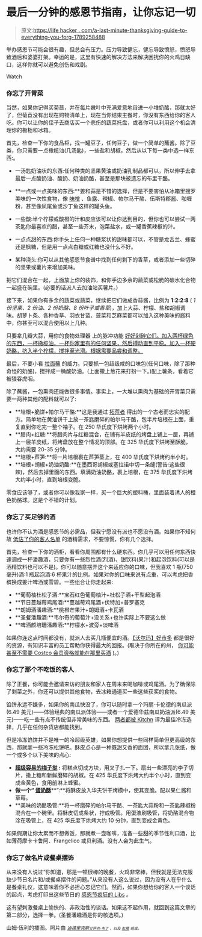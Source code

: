 # 最后一分钟的感恩节指南，让你忘记一切

> 原文:[https://life hacker . com/a-last-minute-thanksgiving-guide-to-everything-you-forg-1789258488](https://lifehacker.com/a-last-minute-thanksgiving-guide-to-everything-you-forg-1789258488)

举办感恩节可能会很有趣，但总会有压力。压力导致健忘，健忘导致愤怒，愤怒导致酒后和婆婆打架。幸运的是，这里有快速的解决方法来解决困扰你的火鸡日缺口，这样你就可以避免创伤和戏剧。

Watch

### 你忘了开胃菜

当然，如果你记得买菊苣，并在每片嫩叶中充满爱意地舀进一小堆奶酪，那就太好了，但菊苣没有出现在购物清单上，现在当你结束主餐时，你没有东西给你的客人吃。你可以让你的侄子去商店买一个悲伤的蔬菜托盘，或者你可以利用这个机会清理你的橱柜和冰箱。

首先，检查一下你的食品柜，找一罐豆子，任何豆子，做一个简单的蘸酱。除了豆类，你只需要一点橄榄油(几汤匙)，一些盐和胡椒，然后从以下每一类中选一样东西:。

*   一汤匙奶油状的东西:任何种类的坚果黄油或奶油乳制品都可以，所以伸手去拿最后一点酸奶油、酸奶、奶油奶酪，甚至是那块被遗忘的布里干酪。

*   **一点或一点美味的东西:**姜和蒜是不错的选择，但是不要害怕从冰箱里搜罗美味的一次性食物，像 [味噌](http://skillet.lifehacker.com/all-the-delicious-reasons-you-should-buy-and-use-miso-i-1788462313) 、鱼露、辣椒、帕尔马干酪、伍斯特郡酱、咖喱粉，甚至像凤尾鱼或沙丁鱼这样的罐头鱼。

*   一些酸:半个柠檬或酸橙的汁和皮应该可以让你达到目的，但你也可以尝试一两茶匙你最喜欢的醋，甚至一些芥末，泡菜盐水，或一罐香蕉辣椒的汁。

*   一点点甜的东西:你手头上任何一种糖浆状的甜味都可以，不管是龙舌兰、蜂蜜还是枫糖，但是用一点点白糖或红糖也没什么不好。

*   某种浇头:你可以从其他感恩节食谱中找到任何剩下的香草，或者添加一些切碎的坚果或薯片来增加美味。

把它们混合在一起，上面放上你的装饰，和你手边多余的蔬菜或松脆的碳水化合物一起盛在碗里。(必要的话派人去加油站买薯片。)

接下来，如果你有多余的蔬菜或蔬菜，继续把它们做成香蒜酱，比例为 **1:2:2:8** ( *1 份坚果、2 份油、2 份奶酪、8 份叶子或香草*)，加上大蒜、柠檬、盐和胡椒调味。胡萝卜条、各种香草、羽衣甘蓝、菠菜和芝麻菜都可以加入这种美味的酱料中，你甚至可以混合使用以上几种。

只要拿几瓣大蒜，用你的食物处理器 上的脉冲功能 [好好剁碎它们。加入两杯绿色的东西，一杯橄榄油，一杯你家里有的任何坚果，然后搏动直到平稳。加入一杯硬奶酪，挤入半个柠檬，搅拌至光滑。根据需要品尝和调整。](http://skillet.lifehacker.com/kitchen-tool-school-the-marvelous-multi-funtioncal-foo-1783312995)

最后，不要小看 [拉面蘸](https://lifehacker.com/use-leftover-ramen-seasoning-packets-for-a-delicious-di-1684788808) 的威力。只要抓一包超级咸的口味包(任何口味，除了那种奇怪的奶酪)，搅拌成一桶酸奶油。(上面撒上葱花来打扮一下。)配上薯条，看着它被狼吞虎咽。

除了蘸酱，一包熏肉还能做很多事情。事实上，一大堆以熏肉为基础的开胃菜只需要一两种其他的配料就可以了:

*   **培根+脆饼+帕尔马干酪:**这是我通过 [拓荒者](http://www.foodnetwork.com/recipes/ree-drummond/holiday-bacon-appetizers-recipe.html) 得出的一个古老而忠实的配方。简单地在黄油饼干上放一茶匙磨碎的帕尔马干酪，包半片培根在上面，重复直到你吃完一整个袖子。在 250 华氏度下烘烤两个小时。
*   **腊肉+红糖:**将腊肉片与红糖混合，在铺有羊皮纸的烤盘上铺上一层，再铺上一层羊皮纸，将烤盘放在整个情况的顶部。在 325 华氏度下烘烤至酥脆，大约需要 20-35 分钟。
*   **培根+芦笋:**将一片培根裹在芦笋茎上，在 400 华氏度下烘烤约半小时。
*   **培根+胡椒+奶油奶酪:**在墨西哥胡椒或塞拉诺中切一条缝(警告:这些很辣)，然后去掉里面的东西。填满奶油奶酪，裹上培根，在 375 华氏度下烘烤大约半小时，直到培根变脆。

零食应该够了，或者你可以像我家一样，买一个巨大的塑料桶，里面装着诱人的橙色奶酪球。这是个不错的计划。

### 你忘了买足够的酒

也许你不认为酒是感恩节的必需品，但我宁愿没有派也不愿没有酒。如果你不知何故 [低估了你的客人名单](http://lifehacker.com/determine-how-much-booze-you-need-for-your-party-with-t-1740883883) 的酒精需求，不要惊慌，你有几个选择。

首先，检查一下你的酒柜，看看你周围都有什么硬东西。你几乎可以用任何东西快速调成一杯潘趣酒，只要你有一些烈性酒(烈酒)、甜饮料(果汁)和起泡饮料(可以是酒精饮料也可以不是)。你可以随意摆弄这个来适应你的口味，但我喜欢 1 瓶(750 毫升)酒:1 瓶起泡酒:6 杯果汁的比例。如果对你的口味来说有点重，可以考虑把香槟换成姜汁啤酒或雪碧。一些组合让你走起来:

*   **葡萄柚杜松子酒:**宝石红色葡萄柚汁+杜松子酒+干型起泡酒
*   **节日蔓越莓鸡尾酒:**蔓越莓鸡尾酒+伏特加+普罗塞克
*   **朗姆酒潘趣酒:**桃橙芒果汁+朗姆酒+卡瓦酒
*   **圣餐潘趣酒:**韦尔奇的葡萄汁+没关系+也许实际上不要这么做
*   **啤酒颜培珊潘趣酒:**柠檬水+波旁+淡啤酒

如果你连这点时间都没有，就派人去买几瓶便宜的酒。[【沃尔玛】](http://skillet.lifehacker.com/walmarts-7-wine-is-actually-super-tasty-1789021147)[好市多](http://skillet.lifehacker.com/how-to-get-great-wine-for-under-20-at-costco-1741826349) 都是很好的资源，有知识丰富的员工帮助你获得最大的回报。(取决于你所在的州， [你可能甚至不需要 Costco 会员资格就能在那里买酒](https://lifehacker.com/the-best-things-you-can-do-at-costco-without-a-membersh-1591680306) )。)

### 你忘了那个不吃饭的客人

除了正餐，你可能会邀请来访的朋友和家人在周末来喝咖啡或鸡尾酒。为了确保除了剩菜之外，你还可以提供其他食物，去冰箱通道买一些这些获奖的食物。

馅饼永远不嫌多，如果你的南瓜快没了，你可以随时拿一个玛丽·卡伦德的南瓜派(6.49 美元)——体验经典的南瓜派体验——或者一个爱德华兹南瓜奶油派(6.49 美元)——吃一些有点不传统但非常美味的东西。 [两者都被 Kitchn](https://lifehacker.com/the-best-frozen-pumpkin-pies-for-easy-entertaining-1789191510) 评为最佳冷冻选择，几乎在任何杂货店都能找到。

但是冷冻馅饼并不是唯一的冷超级英雄，如果你想提供一些同样简单但更高级的东西，那就拿一些冷冻松饼吧。酥皮点心是一种既甜又香的面团，所以拿几张纸，做一个或多个以下美味的点心:

*   [**超级容易的梅子挞**](http://skillet.lifehacker.com/this-super-easy-plum-tart-only-looks-fancy-1787091648) **:** 将糕点切成方块，用叉子扎一下。扇出一些漂亮的李子切片，撒上糖和新鲜磨碎的胡椒。在 425 华氏度下烘烤大约半个小时，直到变成金黄色，食用前淋上蜂蜜。
*   **做一个“** [**蛋奶酥**](http://skillet.lifehacker.com/puff-pastry-waffles-are-the-easiest-most-indulgent-bre-1724007175)**”:**将酥皮放入华夫饼干烤模中，使其变脆。配以果仁酱和草莓。
*   **美味的奶酪吸管:**将一杯磨碎的帕尔马干酪、一茶匙大蒜粉和一茶匙辣椒粉混合在一个碗里。将酥皮切成条状，拧成吸管。用蛋液刷吸管，将奶酪混合物涂在吸管上，在 425 华氏度下烘烤大约 10 分钟，直到变成金黄色。

如果假期让你太累而不想做饭，那就煮一壶咖啡，准备一些甜的季节性利口酒，比如薄荷摩卡卡鲁阿、Frangelico 或贝利酒。没有人会为此生气。

### 你忘了做名片或餐桌摆饰

从来没有人说过“你知道，那是一顿很棒的晚餐，火鸡非常棒，但我就是无法克服缺少节日名片和/或餐桌摆件的问题。”从来没有人这么说过，因为没有人在乎什么是餐桌礼仪，这意味着你不必担心忘记它们。然而，如果你想给你的客人一个谈话的起点，考虑打印出这些节日的 [感恩节疯狂的 Libs](https://lifehacker.com/these-simple-tips-will-make-you-a-better-thanksgiving-g-1789157364) 。

这有望刺激餐桌上愉快的、非政治性的谈话。如果这不起作用，就回到这篇文章的第二部分，选择一拳。(圣餐潘趣酒是你的核选项。)

山姆·伍利的插图。照片由 [*<small>迪德里克斯</small>*](https://www.flickr.com/photos/dinnerseries/10537981595/)*<small></small>*<small>[*<small>艾萨克·韦丁</small>*](https://www.flickr.com/photos/izik/4448450997/) *<small>，以及</small>* [*<small>虹膜</small>*](https://www.flickr.com/photos/irisphotos/11298202466/in/photolist-idoeYf-5ExPAM-5PFpv-77qaUQ-aFEL8D-4f9JkQ-tkdMa-dhsLeA-7xDoLX-pE7iMK-48KTmt-3oDLQM-xeo4Q-8W1MuB-dELaBv-ngrE2g-sQoF9-idoBmc-ngrmk4-aFEL2V-77meev-pg1NPz-5Jd5cr-5N4i4L-fL6yR4-dERye1-peDh5X-dsE7Jo-nep6wb-8Ph3VN-sRTJy-9o3G34-5Kg3a7-ngrMrr-7xDoDK-qKjec6-bzqo7b-74K2q4-nep3j8-ngrpmV-bNk3qZ-7xHe15-2wB3h-dhsLgA-sRTEA-2wA4H-48LNnN-7uDUWx-poMgST-pjfYqF) *<small>组成。</small>*</small>

<small></small>